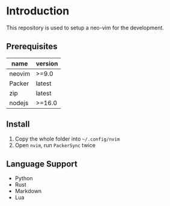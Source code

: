# Introduction

This repository is used to setup a neo-vim for the development.

## Prerequisites

| name   | version |
| ------ | ------- |
| neovim | >=9.0   |
| Packer | latest  |
| zip    | latest  |
| nodejs | >=16.0  |

## Install

1. Copy the whole folder into `~/.config/nvim`
2. Open `nvim`, run `PackerSync` twice

## Language Support

- Python
- Rust
- Markdown
- Lua
